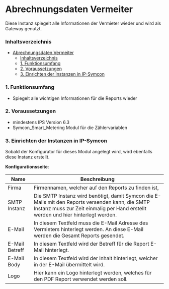 # Abrechnungsdaten Vermeiter
Diese Instanz spiegelt alle Informationen der Vermieter wieder und wird als Gateway genutzt.

### Inhaltsverzeichnis

- [Abrechnungsdaten Vermeiter](#abrechnungsdaten-vermeiter)
    - [Inhaltsverzeichnis](#inhaltsverzeichnis)
    - [1. Funktionsumfang](#1-funktionsumfang)
    - [2. Voraussetzungen](#2-voraussetzungen)
    - [3. Einrichten der Instanzen in IP-Symcon](#3-einrichten-der-instanzen-in-ip-symcon)

### 1. Funktionsumfang

* Spiegelt alle wichtigen Informationen für die Reports wieder

### 2. Voraussetzungen

* mindestens IPS Version 6.3
* Symcon_Smart_Metering Modul für die Zählervariablen

### 3. Einrichten der Instanzen in IP-Symcon

Sobald der Konfigurator für dieses Modul angelegt wird, wird ebenfalls diese Instanz erstellt.
 

__Konfigurationsseite__:

Name     | Beschreibung
-------- | ------------------
Firma | Firmennamen, welcher auf den Reports zu finden ist,
SMTP Instanz | Die SMTP Instanz wird benötigt, damit Symcon die E-Mails mit den Reports versenden kann, die SMTP Instanz muss zur Zeit einmalig per Hand erstellt werden und hier hinterlegt werden.
E-Mail | In diesem Textfeld muss die E-Mail Adresse des Vermieters hinterlegt werden. An diese E-Mail werden die Gesamt Reports gesendet.
E-Mail Betreff| In diesem Textfeld wird der Betreff für die Report E-Mail hinterlegt.
E-Mail Body| In diesem Textfeld wird der Inhalt hinterlegt, welcher in der E-Mail übermittelt wird.
Logo | Hier kann ein Logo hinterlegt werden, welches für den PDF Report verwendet werden soll.